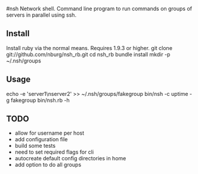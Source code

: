 #nsh
Network shell. Command line program to run commands on groups of servers in parallel using ssh.

## Install
Install ruby via the normal means. Requires 1.9.3 or higher.
  git clone git://github.com/nburg/nsh_rb.git
  cd nsh_rb
  bundle install
  mkdir -p ~/.nsh/groups

## Usage
  echo -e 'server1\nserver2' >> ~/.nsh/groups/fakegroup
  bin/nsh -c uptime -g fakegroup
  bin/nsh.rb -h

## TODO
+ allow for username per host
+ add configuration file
+ build some tests
+ need to set required flags for cli
+ autocreate default config directories in home
+ add option to do all groups
